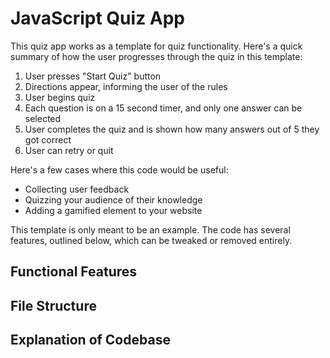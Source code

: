 # JavaScript Quiz App
This quiz app works as a template for quiz functionality. Here's a quick summary of how the user progresses through the quiz in this template:
1. User presses "Start Quiz" button
2. Directions appear, informing the user of the rules
3. User begins quiz
4. Each question is on a 15 second timer, and only one answer can be selected
5. User completes the quiz and is shown how many answers out of 5 they got correct
6. User can retry or quit

Here's a few cases where this code would be useful:
- Collecting user feedback
- Quizzing your audience of their knowledge
- Adding a gamified element to your website

This template is only meant to be an example. The code has several features, outlined below, which can be tweaked or removed entirely. 

## Functional Features

## File Structure

## Explanation of Codebase
